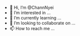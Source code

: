 - 👋 Hi, I’m @ChannNyei
- 👀 I’m interested in ...
- 🌱 I’m currently learning ...
- 💞️ I’m looking to collaborate on ...
- 📫 How to reach me ...

<!---
ChannNyei/ChannNyei is a ✨ special ✨ repository because its `README.md` (this file) appears on your GitHub profile.
You can click the Preview link to take a look at your changes.
--->
